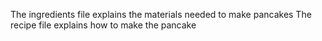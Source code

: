 The ingredients file explains the materials needed to make pancakes
The recipe file explains how to make the pancake
